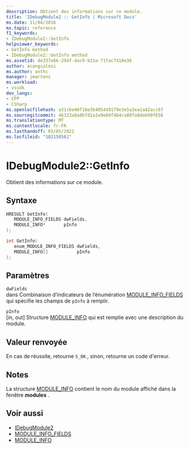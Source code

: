 ```yaml
---
description: Obtient des informations sur ce module.
title: 'IDebugModule2 :: GetInfo | Microsoft Docs'
ms.date: 11/04/2016
ms.topic: reference
f1_keywords:
- IDebugModule2::GetInfo
helpviewer_keywords:
- GetInfo method
- IDebugModule2::GetInfo method
ms.assetid: de337e66-294f-4ac9-b21e-71fac7418e36
author: acangialosi
ms.author: anthc
manager: jmartens
ms.workload:
- vssdk
dev_langs:
- CPP
- CSharp
ms.openlocfilehash: a31c6e40f18e3b405449179e3e5a3ea1a42acc6f
ms.sourcegitcommit: 4b323a8a8bfd1a1a9e84f4b4ca88fa8da690f656
ms.translationtype: MT
ms.contentlocale: fr-FR
ms.lasthandoff: 03/05/2021
ms.locfileid: "102150561"
---
```

# <a name="idebugmodule2getinfo"></a>IDebugModule2::GetInfo
Obtient des informations sur ce module.

## <a name="syntax"></a>Syntaxe

```cpp
HRESULT GetInfo( 
   MODULE_INFO_FIELDS dwFields,
   MODULE_INFO*       pInfo
);
```

```cpp
int GetInfo( 
   enum_MODULE_INFO_FIELDS dwFields,
   MODULE_INFO[]           pInfo
);
```

## <a name="parameters"></a>Paramètres
`dwFields`\
dans Combinaison d’indicateurs de l’énumération [MODULE_INFO_FIELDS](../../../extensibility/debugger/reference/module-info-fields.md) qui spécifie les champs de `pInfo` à remplir.

`pInfo`\
[in, out] Structure [MODULE_INFO](../../../extensibility/debugger/reference/module-info.md) qui est remplie avec une description du module.

## <a name="return-value"></a>Valeur renvoyée
 En cas de réussite, retourne `S_OK` , sinon, retourne un code d'erreur.

## <a name="remarks"></a>Notes
 La structure [MODULE_INFO](../../../extensibility/debugger/reference/module-info.md) contient le nom du module affiché dans la fenêtre **modules** .

## <a name="see-also"></a>Voir aussi
- [IDebugModule2](../../../extensibility/debugger/reference/idebugmodule2.md)
- [MODULE_INFO_FIELDS](../../../extensibility/debugger/reference/module-info-fields.md)
- [MODULE_INFO](../../../extensibility/debugger/reference/module-info.md)
